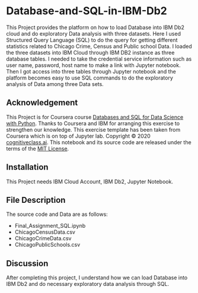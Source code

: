 # Database-and-SQL-in-IBM-Db2

This Project provides the platform on how to load Database into IBM Db2 cloud and do exploratory Data analysis with three datasets. Here I used Structured Query Language (SQL) to do the query for getting different statistics related to Chicago Crime, Census and Public school Data. I loaded the three datasets into IBM Cloud through IBM DB2 instance as three database tables. I needed to take the credential service information such as user name, password, host name to make a link with Jupyter notebook. Then I got access into three tables through Jupyter notebook and the platform becomes easy to use SQL commands to do the exploratory analysis of Data among three Data sets.    


## Acknowledgement
This Project is for Coursera course [Databases and SQL for Data Science with Python](https://www.coursera.org/learn/sql-data-science). 
Thanks to Coursera and IBM for arranging this exercise to strengthen our knowledge. This exercise template has been taken from Coursera which is on top of Jupyter lab.
Copyright © 2020 [cognitiveclass.ai](cognitiveclass.ai?utm_source=bducopyrightlink&utm_medium=dswb&utm_campaign=bdu). This notebook and its source code are released under the terms of the [MIT License](https://bigdatauniversity.com/mit-license?utm_medium=Exinfluencer&utm_source=Exinfluencer&utm_content=000026UJ&utm_term=10006555&utm_id=NA-SkillsNetwork-Channel-SkillsNetworkCoursesIBMDeveloperSkillsNetworkDB0201ENSkillsNetwork20127838-2021-01-01&cm_mmc=Email_Newsletter-\_-Developer_Ed%2BTech-\_-WW_WW-\_-SkillsNetwork-Courses-IBMDeveloperSkillsNetwork-DB0201EN-SkillsNetwork-20127838&cm_mmca1=000026UJ&cm_mmca2=10006555&cm_mmca3=M12345678&cvosrc=email.Newsletter.M12345678&cvo_campaign=000026UJ).



## Installation
This Project needs IBM Cloud Account, IBM Db2, Jupyter Notebook.

## File Description
The source code and Data are as follows:
- Final_Assignment_SQL.ipynb
- ChicagoCensusData.csv
- ChicagoCrimeData.csv
- ChicagoPublicSchools.csv

## Discussion
After completing this project, I understand how we can load Database into IBM Db2 and do necessary exploratory data analysis through SQL.
